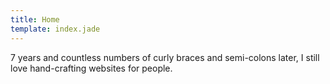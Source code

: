```yaml
---
title: Home
template: index.jade
---
```


7 years and countless numbers of curly
braces and semi-colons later,
I still love hand-crafting websites for people.
